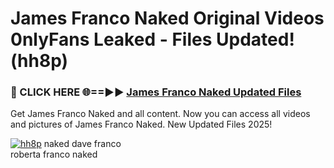 # James Franco Naked Original Videos 0nlyFans Leaked - Files Updated! (hh8p)

<h3>🔴 CLICK HERE 🌐==►► <a href="https://tinyurl.com/yckcrads" rel="nofollow">James Franco Naked Updated Files</a></h3>

Get James Franco Naked and all content. Now you can access all videos and pictures of James Franco Naked. New Updated Files 2025!

[![hh8p](https://i.imgur.com/hpKpOFt.gif)](https://tinyurl.com/yckcrads)
naked dave franco<br>
roberta franco naked
